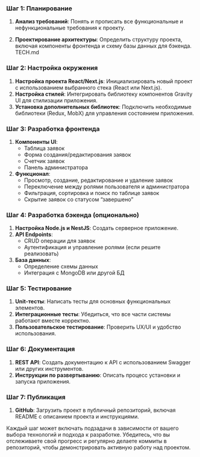 ### Шаг 1: Планирование
1. **Анализ требований**: Понять и прописать все функциональные и нефункциональные требования к проекту. 

2. **Проектирование архитектуры**: Определить структуру проекта, включая компоненты фронтенда и схему базы данных для бэкенда. TECH.md

### Шаг 2: Настройка окружения
1. **Настройка проекта React/Next.js**: Инициализировать новый проект с использованием выбранного стека (React или Next.js).
2. **Настройка стилей**: Интегрировать библиотеку компонентов Gravity UI для стилизации приложения.
3. **Установка дополнительных библиотек**: Подключить необходимые библиотеки (Redux, MobX) для управления состоянием приложения.

### Шаг 3: Разработка фронтенда
1. **Компоненты UI**:
   - Таблица заявок
   - Форма создания/редактирования заявок
   - Счетчик заявок
   - Панель администратора
2. **Функционал**:
   - Просмотр, создание, редактирование и удаление заявок
   - Переключение между ролями пользователя и администратора
   - Фильтрация, сортировка и поиск по таблице заявок
   - Скрытие заявок со статусом “завершено”

### Шаг 4: Разработка бэкенда (опционально)
1. **Настройка Node.js и NestJS**: Создать серверное приложение.
2. **API Endpoints**:
   - CRUD операции для заявок
   - Аутентификация и управление ролями (если решите реализовать)
3. **База данных**:
   - Определение схемы данных
   - Интеграция с MongoDB или другой БД

### Шаг 5: Тестирование
1. **Unit-тесты**: Написать тесты для основных функциональных элементов.
2. **Интеграционные тесты**: Убедиться, что все части системы работают вместе корректно.
3. **Пользовательское тестирование**: Проверить UX/UI и удобство использования.

### Шаг 6: Документация
1. **REST API**: Создать документацию к API с использованием Swagger или других инструментов.
2. **Инструкции по развертыванию**: Описать процесс установки и запуска приложения.

### Шаг 7: Публикация
1. **GitHub**: Загрузить проект в публичный репозиторий, включая README с описанием проекта и инструкциями.

Каждый шаг может включать подзадачи в зависимости от вашего выбора технологий и подхода к разработке. Убедитесь, что вы отслеживаете свой прогресс и регулярно делаете коммиты в репозиторий, чтобы демонстрировать активную работу над проектом.